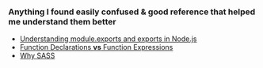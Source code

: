 ### Anything I found easily confused &amp; good reference that helped me understand them better

- [Understanding module.exports and exports in Node.js](http://www.sitepoint.com/understanding-module-exports-exports-node-js/)
- [Function Declarations **vs** Function Expressions](https://javascriptweblog.wordpress.com/2010/07/06/function-declarations-vs-function-expressions/)
- [Why SASS](http://www.webdesignerdepot.com/2014/08/5-reasons-you-should-be-using-sass-today/)
